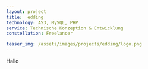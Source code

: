 ```yaml
---
layout: project
title:  edding
technology: AS3, MySQL, PHP
service: Technische Konzeption & Entwicklung
constellation: Freelancer

teaser_img: /assets/images/projects/edding/logo.png
---
```


Hallo